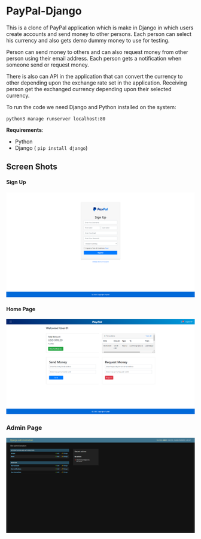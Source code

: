 # PayPal-Django
This is a clone of PayPal application which is make in Django in which users create accounts and send money to other persons. Each person can select his currency and also gets demo dummy money to use for testing.

Person can send money to others and can also request money from other person using their email address. Each person gets a notification when someone send or request money.

There is also can API in the application that can convert the currency to other depending upon the exchange rate set in the application. Receiving person get the exchanged currency depending upon their selected currency.

To run the code we need Django and Python installed on the system:
``` 
python3 manage runserver localhost:80
```

**Requirements**:

* Python
* Django ( `pip install django`)


## Screen Shots

#### Sign Up
!["Sign Up"](./ScreenShots/MainWebsite/SignUpPage.png)

#### Home Page
!["Sign Up"](./ScreenShots/MainWebsite/HomePage.png)

### Admin Page
!["Admin Page"](./ScreenShots/MainWebsite/Admin.png)
